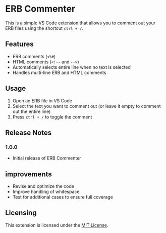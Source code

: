 # ERB Commenter

This is a simple VS Code extension that allows you to comment out your ERB files using the shortcut `ctrl + /`.

## Features

- ERB comments (`<%#`)
- HTML comments (`<!--` and `-->`)
- Automatically selects entire line when no text is selected
- Handles multi-line ERB and HTML comments

## Usage

1. Open an ERB file in VS Code
2. Select the text you want to comment out (or leave it empty to comment out the entire line)
3. Press `ctrl + /` to toggle the comment

## Release Notes

### 1.0.0

- Initial release of ERB Commenter


## improvements

- Revise and optimize the code
- Improve handling of whitespace
- Test for additional cases to ensure full coverage

## Licensing

This extension is licensed under the [MIT License](https://opensource.org/licenses/MIT).

